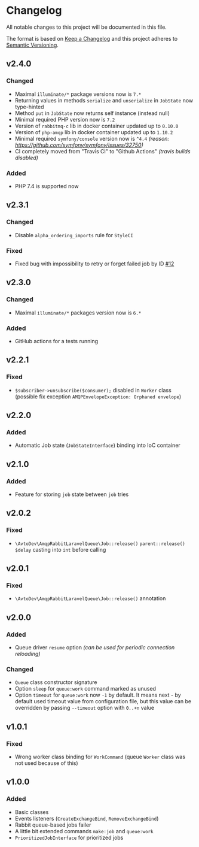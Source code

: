 # Changelog

All notable changes to this project will be documented in this file.

The format is based on [Keep a Changelog][keepachangelog] and this project adheres to [Semantic Versioning][semver].

## v2.4.0

### Changed

- Maximal `illuminate/*` package versions now is `7.*`
- Returning values in methods `serialize` and `unserialize` in `JobState` now type-hinted
- Method `put` in `JobState` now returns self instance (instead null)
- Minimal required PHP version now is `7.2`
- Version of `rabbitmq-c` lib in docker container updated up to `0.10.0`
- Version of `php-amqp` lib in docker container updated up to `1.10.2`
- Minimal required `symfony/console` version now is `^4.4` _(reason: <https://github.com/symfony/symfony/issues/32750>)_
- CI completely moved from "Travis CI" to "Github Actions" _(travis builds disabled)_

### Added

- PHP 7.4 is supported now

## v2.3.1

### Changed

- Disable `alpha_ordering_imports` rule for `StyleCI`

### Fixed

- Fixed bug with impossibility to retry or forget failed job by ID [#12]

[#12]:https://github.com/avto-dev/amqp-rabbit-laravel-queue/issues/12

## v2.3.0

### Changed

- Maximal `illuminate/*` packages version now is `6.*`

### Added

- GitHub actions for a tests running

## v2.2.1

### Fixed

- `$subscriber->unsubscribe($consumer);` disabled in `Worker` class (possible fix exception `AMQPEnvelopeException: Orphaned envelope`)

## v2.2.0

### Added

- Automatic Job state (`JobStateInterface`) binding into IoC container

## v2.1.0

### Added

- Feature for storing `job` state between `job` tries

## v2.0.2

### Fixed

- `\AvtoDev\AmqpRabbitLaravelQueue\Job::release()` `parent::release()` `$delay` casting into `int` before calling

## v2.0.1

### Fixed

- `\AvtoDev\AmqpRabbitLaravelQueue\Job::release()` annotation

## v2.0.0

### Added

- Queue driver `resume` option _(can be used for periodic connection reloading)_

### Changed

- `Queue` class constructor signature
- Option `sleep` for `queue:work` command marked as unused
- Option `timeout` for `queue:work` now `-1` by default. It means next - by default used timeout value from configuration file, but this value can be overridden by passing `--timeout` option with `0..+n` value

## v1.0.1

### Fixed

- Wrong worker class binding for `WorkCommand` (queue `Worker` class was not used because of this)

## v1.0.0

### Added

- Basic classes
- Events listeners (`CreateExchangeBind`, `RemoveExchangeBind`)
- Rabbit queue-based jobs failer
- A little bit extended commands `make:job` and `queue:work`
- `PrioritizedJobInterface` for prioritized jobs

[keepachangelog]:https://keepachangelog.com/en/1.0.0/
[semver]:https://semver.org/spec/v2.0.0.html
